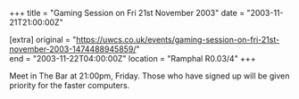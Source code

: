 +++
title = "Gaming Session on Fri 21st November 2003"
date = "2003-11-21T21:00:00Z"

[extra]
original = "https://uwcs.co.uk/events/gaming-session-on-fri-21st-november-2003-1474488945859/"    
end = "2003-11-22T04:00:00Z"
location = "Ramphal R0.03/4"
+++

Meet in The Bar at 21:00pm, Friday. Those who have signed up will be given priority for the faster computers.

